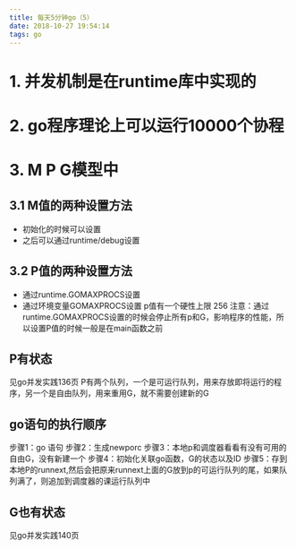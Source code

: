 ```yaml
---
title: 每天5分钟go（5）
date: 2018-10-27 19:54:14
tags: go
---
```


# 1. 并发机制是在runtime库中实现的
# 2. go程序理论上可以运行10000个协程
# 3. M P G模型中
## 3.1 M值的两种设置方法
  - 初始化的时候可以设置
  - 之后可以通过runtime/debug设置
## 3.2 P值的两种设置方法
  - 通过runtime.GOMAXPROCS设置
  - 通过环境变量GOMAXPROCS设置
p值有一个硬性上限 256
注意：通过runtime.GOMAXPROCS设置的时候会停止所有p和G，影响程序的性能，所以设置P值的时候一般是在main函数之前
## P有状态
见go并发实践136页
P有两个队列，一个是可运行队列，用来存放即将运行的程序，另一个是自由队列，用来重用G，就不需要创建新的G
## go语句的执行顺序
步骤1：go 语句
步骤2：生成newporc
步骤3：本地p和调度器看看有没有可用的自由G，没有新建一个
步骤4：初始化关联go函数，G的状态以及ID
步骤5：存到本地P的runnext,然后会把原来runnext上面的G放到p的可运行队列的尾，如果队列满了，则追加到调度器的课运行队列中
## G也有状态
见go并发实践140页
